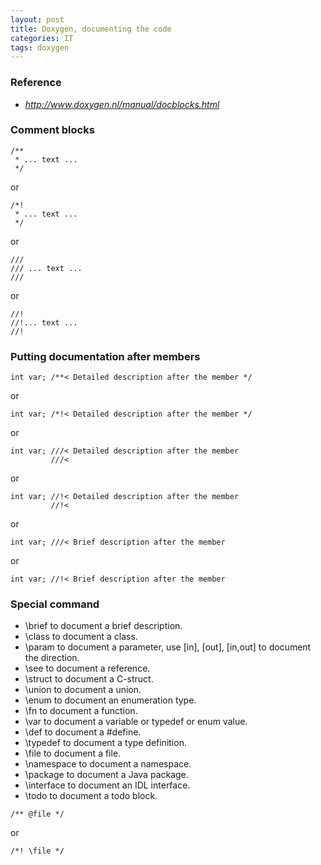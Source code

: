 ```yaml
---
layout: post
title: Doxygen, documenting the code
categories: IT
tags: doxygen
---
```


### Reference
- *http://www.doxygen.nl/manual/docblocks.html*

### Comment blocks
```
/**
 * ... text ...
 */
```

or

```
/*!
 * ... text ...
 */
```

or

```
///
/// ... text ...
///
```

or

```
//!
//!... text ...
//!
```

### Putting documentation after members
```
int var; /**< Detailed description after the member */
```

or

```
int var; /*!< Detailed description after the member */
```

or

```
int var; ///< Detailed description after the member
         ///< 
```

or

```
int var; //!< Detailed description after the member
         //!< 
```

or

```
int var; ///< Brief description after the member
```

or

```
int var; //!< Brief description after the member
```

### Special command
+ \brief to document a brief description.
+ \class to document a class.
+ \param to document a parameter, use [in], [out], [in,out] to document the direction.
+ \see to document a reference.
+ \struct to document a C-struct. 
+ \union to document a union.
+ \enum to document an enumeration type.
+ \fn to document a function.
+ \var to document a variable or typedef or enum value.
+ \def to document a #define.
+ \typedef to document a type definition.
+ \file to document a file.
+ \namespace to document a namespace.
+ \package to document a Java package.
+ \interface to document an IDL interface. 
+ \todo to document a todo block.


```
/** @file */ 
```

or

```
/*! \file */ 
```